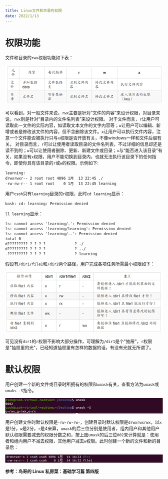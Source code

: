 ```yaml
---
title: Linux文件和目录的权限
date: 2022/1/13
---
```

# 权限功能
文件和目录的`rwx`权限功能如下表：

<img src="linux_fileDirectoryAuthority/l2.png" style="zoom:80%;" />

可以看到，对一般文件来说，`rwx`主要是针对“文件的内容”来设计权限，对目录来说，`rwx`则是针对“目录内的文件名列表”来设计权限。
对于文件而言，`r`让用户可读取此一文件的实际内容，如读取文本文件的文字内容等；`w`让用户可以编辑、新增或者是修改该文件的内容，但不含删除该文件。`x`让用户可以执行文件内容，注意一个文件能否被执行只与`x`权限是否开放有关，不像windows一样和文件后缀有关。
对目录而言，`r`可以让使用者读取目录的文件名列表，不过详细的信息却还是读不到的；`w`可以让使用者删除、更新、新建文件或目录；`x`与“能否进入该目录”有关，如果没有`x`权限，用户不能切换到目录内，也就无法执行该目录下的任何指令，即使你具有该目录的`r`或`w`的权限。示例如下:

```
learning:
drwxrwxr-- 2 root root 4096 1月  13 22:45 ./
-rw-rw-r-- 1 root root    0 1月  13 22:45 learning
```
用户`csoh`只有`learning`目录的`r`权限，此时`cd learning`显示：
```
bash: cd: learning: Permission denied
```
`ll learning`显示：
```
ls: cannot access 'learning/.': Permission denied
ls: cannot access 'learning/learning': Permission denied
ls: cannot access 'learning/..': Permission denied
total 0
d????????? ? ? ? ?             ? ./
d????????? ? ? ? ?             ? ../
-????????? ? ? ? ?             ? learning
```
假设有`/dir1/file1`和`/dir2`两个路径，用户完成各项任务所需最小权限如下：

<img src="linux_fileDirectoryAuthority/l3.png" style="zoom:80%;" />

可见没有`dir1`的`r`权限不影响大部分操作，可理解为`/dir1`是个"抽屉"，`r`权限是"抽屉里的光"，已经知道抽屉里有怎样的数据的话，有没有光就无所谓了。

# 默认权限
用户创建一个新的文件或目录时所拥有的权限和`umask`有关，查看方法为`umask`或`umaks -S`指令。

<img src="linux_fileDirectoryAuthority/l4.png" style="zoom:80%;" />

用户创建文件时默认权限是`-rw-rw-rw-`，创建目录时默认权限是`drwxrwxrwx`，以`x`是1分，`w`是2分，`r`是4来算，`umask`的后三位分别是使用者，组内用户和其他用户默认权限需要减去的权限分数之和，按上图`umask`的后三位`002`来计算就是：使用者和组内用户不减去权限，其他用户减去`w`权限。此时创建一个新的文件和新的目录后：

<img src="linux_fileDirectoryAuthority/l5.png" style="zoom:80%;" />


**参考：鸟哥的 Linux 私房菜：基础学习篇 第四版**
